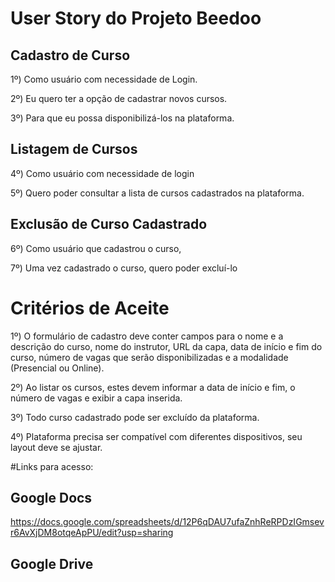 # User Story do Projeto Beedoo 

## Cadastro de Curso

1º) Como usuário com necessidade de Login.

2º) Eu quero ter a opção de cadastrar novos cursos.

3º) Para que eu possa disponibilizá-los na plataforma.


## Listagem de Cursos

4º) Como usuário com necessidade de login

5º) Quero poder consultar a lista de cursos cadastrados na plataforma.

## Exclusão de Curso Cadastrado

6º) Como usuário que cadastrou o curso,

7º) Uma vez cadastrado o curso, quero poder excluí-lo

# Critérios de Aceite

1º) O formulário de cadastro deve conter campos para o nome e a descrição do curso, nome do instrutor, URL da capa, data de início e fim do curso, número de vagas que serão disponibilizadas e a modalidade (Presencial ou Online).

2º) Ao listar os cursos, estes devem informar a data de início e fim, o número de vagas e exibir a capa inserida.

3º) Todo curso cadastrado pode ser excluído da plataforma.

4º) Plataforma precisa ser compatível com diferentes dispositivos, seu layout deve se ajustar. 


#Links para acesso:

## Google Docs

https://docs.google.com/spreadsheets/d/12P6qDAU7ufaZnhReRPDzIGmsevr6AvXjDM8otqeApPU/edit?usp=sharing 

## Google Drive


